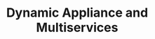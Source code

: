---
title: "Dynamic Appliance and Multiservices"
url: /allentown/dynamic-appliance-and-multiservices/
shop: appliance
---